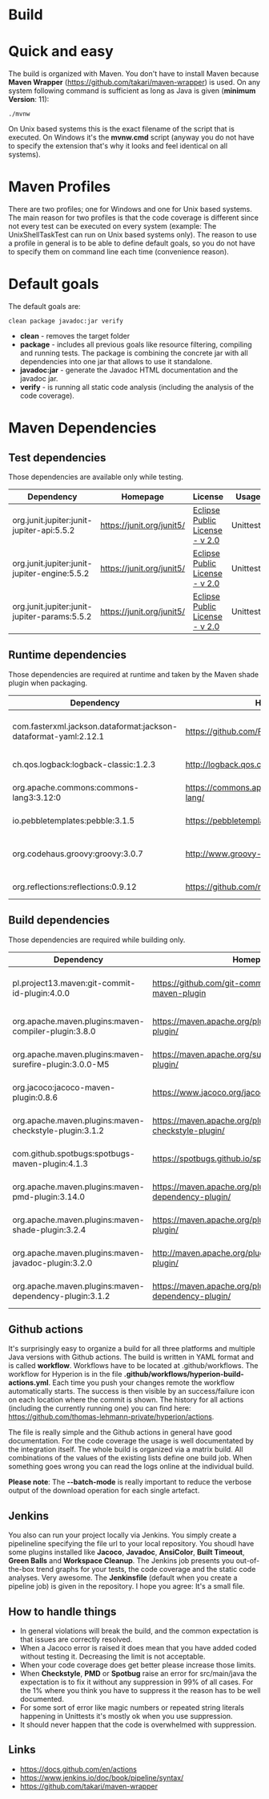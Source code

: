 # Build

# Quick and easy
The build is organized with Maven. You don't have to install Maven because **Maven Wrapper**
(https://github.com/takari/maven-wrapper) is used. On any system following command is sufficient
as long as Java is given (**minimum Version**: 11):

```
./mvnw
```

On Unix based systems this is the exact filename of the script that is executed. On Windows it's the
**mvnw.cmd** script (anyway you do not have to specify the extension that's why it looks
and feel identical on all systems).

# Maven Profiles

There are two profiles; one for Windows and one for Unix based systems. The main reason for
two profiles is that the code coverage is different since not every test can be executed on
every system (example: The UnixShellTaskTest can run on Unix based systems only). The reason
to use a profile in general is to be able to define default goals, so you do not have
to specify them on command line each time (convenience reason).

# Default goals

The default goals are:

```
clean package javadoc:jar verify
```

 - **clean** - removes the target folder
 - **package** - includes all previous goals like resource filtering, compiling and running tests.
   The package is combining the concrete jar with all dependencies into one jar that allows to
   use it standalone.
 - **javadoc:jar** - generate the Javadoc HTML documentation and the javadoc jar.
 - **verify** - is running all static code analysis (including the analysis of the code coverage).

# Maven Dependencies

## Test dependencies

Those dependencies are available only while testing.

Dependency | Homepage | License | Usage
---------- | -------- | ------- | -----
org.junit.jupiter:junit-jupiter-api:5.5.2 | https://junit.org/junit5/ | [Eclipse Public License - v 2.0](https://github.com/junit-team/junit5/blob/main/LICENSE.md) | Unittests
org.junit.jupiter:junit-jupiter-engine:5.5.2 | https://junit.org/junit5/ | [Eclipse Public License - v 2.0](https://github.com/junit-team/junit5/blob/main/LICENSE.md) | Unittests
org.junit.jupiter:junit-jupiter-params:5.5.2 | https://junit.org/junit5/ | [Eclipse Public License - v 2.0](https://github.com/junit-team/junit5/blob/main/LICENSE.md) | Unittests

## Runtime dependencies

Those dependencies are required at runtime and taken by the Maven shade plugin when packaging.

Dependency | Homepage | License | Usage
---------- | -------- | ------- | -----
com.fasterxml.jackson.dataformat:jackson-dataformat-yaml:2.12.1 | https://github.com/FasterXML/jackson | [Eclipse Public License 2.0](http://www.apache.org/licenses/LICENSE-2.0.txt) | Reading YAML files
ch.qos.logback:logback-classic:1.2.3 | http://logback.qos.ch/ | [Logback License](http://logback.qos.ch/license.html) | Logging
org.apache.commons:commons-lang3:3.12:0 | https://commons.apache.org/proper/commons-lang/ | [Apache License 2.0](https://www.apache.org/licenses/LICENSE-2.0) | Tool classes
io.pebbletemplates:pebble:3.1.5 | https://pebbletemplates.io/ | [Pebble License](https://github.com/PebbleTemplates/pebble/blob/master/LICENSE) | Template Engine
org.codehaus.groovy:groovy:3.0.7 | http://www.groovy-lang.org/ | [Apache 2.0 License](https://github.com/apache/groovy/blob/master/LICENSE) | Embedded Language for GroovyTask
org.reflections:reflections:0.9.12 | https://github.com/ronmamo/reflections | [Reflections License](https://github.com/ronmamo/reflections/blob/master/COPYING.txt) | Searching for classes

## Build dependencies

Those dependencies are required while building only.

Dependency | Homepage | License | Usage
---------- | -------- | ------- | -----
pl.project13.maven:git-commit-id-plugin:4.0.0 | https://github.com/git-commit-id/git-commit-id-maven-plugin | [LGPL-3.0 License](https://github.com/git-commit-id/git-commit-id-maven-plugin/blob/master/LICENSE) | Providing Git Information for resource filtering
org.apache.maven.plugins:maven-compiler-plugin:3.8.0 | https://maven.apache.org/plugins/maven-compiler-plugin/ | [Apache License. 2.0](https://www.apache.org/licenses/LICENSE-2.0) | Compiling Java code
org.apache.maven.plugins:maven-surefire-plugin:3.0.0-M5 | https://maven.apache.org/surefire/maven-surefire-plugin/ | [Apache License. 2.0](https://www.apache.org/licenses/LICENSE-2.0) | Running tests
org.jacoco:jacoco-maven-plugin:0.8.6 | https://www.jacoco.org/jacoco/trunk/doc/maven.html | [EPL 2.0](https://www.jacoco.org/jacoco/trunk/doc/license.html) | Code coverage analysis
org.apache.maven.plugins:maven-checkstyle-plugin:3.1.2 | https://maven.apache.org/plugins/maven-checkstyle-plugin/ | [Apache License. 2.0](https://www.apache.org/licenses/LICENSE-2.0) | Static coded analysis
com.github.spotbugs:spotbugs-maven-plugin:4.1.3 | https://spotbugs.github.io/spotbugs-maven-plugin/ | [Apache License, 2.0](https://spotbugs.github.io/spotbugs-maven-plugin/licenses.html) | Static coded analysis
org.apache.maven.plugins:maven-pmd-plugin:3.14.0 | https://maven.apache.org/plugins/maven-dependency-plugin/ | [Apache License. 2.0](https://www.apache.org/licenses/LICENSE-2.0) | Static code analysis
org.apache.maven.plugins:maven-shade-plugin:3.2.4 | https://maven.apache.org/plugins/maven-shade-plugin/ | [Apache License. 2.0](https://www.apache.org/licenses/LICENSE-2.0) | All in one jar generator
org.apache.maven.plugins:maven-javadoc-plugin:3.2.0 | http://maven.apache.org/plugins/maven-javadoc-plugin/ | [Apache License. 2.0](https://www.apache.org/licenses/LICENSE-2.0) | API Documentation tool
org.apache.maven.plugins:maven-dependency-plugin:3.1.2 | https://maven.apache.org/plugins/maven-dependency-plugin/ | [Apache License. 2.0](https://www.apache.org/licenses/LICENSE-2.0) | Maven dependencies tool

## Github actions

It's surprisingly easy to organize a build for all three platforms and multiple Java versions
with Github actions. The build is written in YAML format and is called **workflow**. Workflows
have to be located at .github/workflows. The workflow for Hyperion is in the file
**.github/workflows/hyperion-build-actions.yml**. Each time you push your changes remote the
workflow automatically starts. The success is then visible by an success/failure icon on each
location where the commit is shown. The history for all actions (including the currently running
one) you can find here: https://github.com/thomas-lehmann-private/hyperion/actions.

The file is really simple and the Github actions in general have good documentation.
For the code coverage the usage is well documentated by the integration itself.
The whole build is organized via a matrix build. All combinations of the values of the
existing lists define one build job. When something goes wrong you can read the logs online
at the individual build.

**Please note**: The **--batch-mode** is really important to reduce the verbose output of the
download operation for each single artefact.

## Jenkins

You also can run your project locally via Jenkins. You simply create a pipelineline
specifying the file url to your local repository. You shoudl have some plugins installed
like **Jacoco**, **Javadoc**, **AnsiColor**, **Built Timeout**, **Green Balls** and
**Workspace Cleanup**. The Jenkins job presents you out-of-the-box trend graphs for
your tests, the code coverage and the static code analyses. Very awesome. The
**Jenkinsfile** (default when you create a pipeline job) is given in the repository.
I hope you agree: It's a small file.

## How to handle things

 - In general violations will break the build, and the common expectation is that issues are correctly resolved.
 - When a Jacoco error is raised it does mean that you have added coded without testing it.
   Decreasing the limit is not acceptable.
 - When your code coverage does get better please increase those limits.
 - When **Checkstyle**, **PMD** or **Spotbug** raise an error for src/main/java the expectation
   is to fix it without any suppression in 99% of all cases. For the 1% where you think you have to
   suppress it the reason has to be well documented.
 - For some sort of error like magic numbers or repeated string literals happening in Unittests it's
   mostly ok when you use suppression.
 - It should never happen that the code is overwhelmed with suppression.

## Links

 - https://docs.github.com/en/actions
 - https://www.jenkins.io/doc/book/pipeline/syntax/
 - https://github.com/takari/maven-wrapper
 